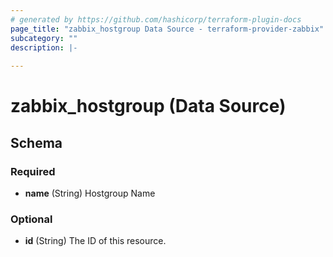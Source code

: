 ```yaml
---
# generated by https://github.com/hashicorp/terraform-plugin-docs
page_title: "zabbix_hostgroup Data Source - terraform-provider-zabbix"
subcategory: ""
description: |-
  
---
```


# zabbix_hostgroup (Data Source)





<!-- schema generated by tfplugindocs -->
## Schema

### Required

- **name** (String) Hostgroup Name

### Optional

- **id** (String) The ID of this resource.


